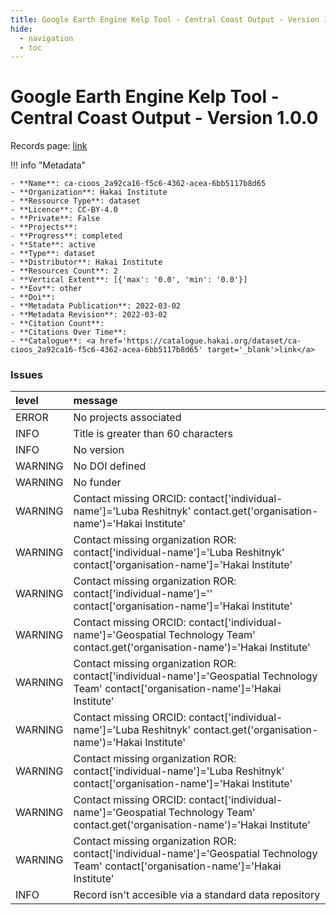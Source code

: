 ```yaml
---
title: Google Earth Engine Kelp Tool - Central Coast Output - Version 1.0.0
hide:
  - navigation
  - toc
---
```


# Google Earth Engine Kelp Tool - Central Coast Output - Version 1.0.0

Records page: <a href='https://catalogue.hakai.org/dataset/ca-cioos_2a92ca16-f5c6-4362-acea-6bb5117b8d65' target='_blank'>link</a>

<div id='map'></div>

!!! info "Metadata"
    
    - **Name**: ca-cioos_2a92ca16-f5c6-4362-acea-6bb5117b8d65 
    - **Organization**: Hakai Institute 
    - **Ressource Type**: dataset 
    - **Licence**: CC-BY-4.0 
    - **Private**: False 
    - **Projects**:  
    - **Progress**: completed 
    - **State**: active 
    - **Type**: dataset 
    - **Distributor**: Hakai Institute 
    - **Resources Count**: 2 
    - **Vertical Extent**: [{'max': '0.0', 'min': '0.0'}] 
    - **Eov**: other 
    - **Doi**:  
    - **Metadata Publication**: 2022-03-02 
    - **Metadata Revision**: 2022-03-02 
    - **Citation Count**:  
    - **Citations Over Time**:  
    - **Catalogue**: <a href='https://catalogue.hakai.org/dataset/ca-cioos_2a92ca16-f5c6-4362-acea-6bb5117b8d65' target='_blank'>link</a> 

### Issues

| level   | message                                                                                                                                   |
|:--------|:------------------------------------------------------------------------------------------------------------------------------------------|
| ERROR   | No projects associated                                                                                                                    |
| INFO    | Title is greater than 60 characters                                                                                                       |
| INFO    | No version                                                                                                                                |
| WARNING | No DOI defined                                                                                                                            |
| WARNING | No funder                                                                                                                                 |
| WARNING | Contact missing ORCID: contact['individual-name']='Luba Reshitnyk' contact.get('organisation-name')='Hakai Institute'                     |
| WARNING | Contact missing organization ROR:  contact['individual-name']='Luba Reshitnyk' contact['organisation-name']='Hakai Institute'             |
| WARNING | Contact missing organization ROR:  contact['individual-name']='' contact['organisation-name']='Hakai Institute'                           |
| WARNING | Contact missing ORCID: contact['individual-name']='Geospatial Technology Team' contact.get('organisation-name')='Hakai Institute'         |
| WARNING | Contact missing organization ROR:  contact['individual-name']='Geospatial Technology Team' contact['organisation-name']='Hakai Institute' |
| WARNING | Contact missing ORCID: contact['individual-name']='Luba Reshitnyk' contact.get('organisation-name')='Hakai Institute'                     |
| WARNING | Contact missing organization ROR:  contact['individual-name']='Luba Reshitnyk' contact['organisation-name']='Hakai Institute'             |
| WARNING | Contact missing ORCID: contact['individual-name']='Geospatial Technology Team' contact.get('organisation-name')='Hakai Institute'         |
| WARNING | Contact missing organization ROR:  contact['individual-name']='Geospatial Technology Team' contact['organisation-name']='Hakai Institute' |
| INFO    | Record isn't accesible via a standard data repository                                                                                     |

<script>
   document.addEventListener("DOMContentLoaded", function() {
    var map = L.map('map').setView([51.505, -125.09], 5);
    L.tileLayer('https://tile.openstreetmap.org/{z}/{x}/{y}.png', {
        maxZoom: 19,
        attribution: '&copy; <a href="http://www.openstreetmap.org/copyright">OpenStreetMap</a>'
    }).addTo(map);
    var geojsonFeature = {
        "type": "Feature",
        "properties": {
            "name" : "Google Earth Engine Kelp Tool - Central Coast Output - Version 1.0.0"
        },
        "geometry": {'type': 'Polygon', 'coordinates': [[[-130.35642493, 50.22213452], [-126.18162025, 50.22213452], [-126.18162025, 52.9911972], [-130.35642493, 52.9911972], [-130.35642493, 50.22213452]]]}
    }
    L.geoJSON(geojsonFeature).addTo(map);
   })
</script>